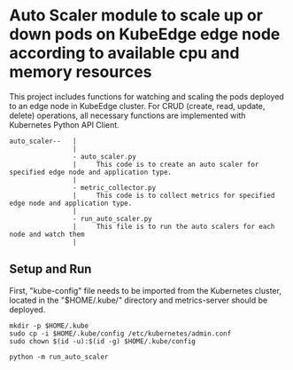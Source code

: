 # Auto Scaler module to scale up or down pods on KubeEdge edge node according to available cpu and memory resources

This project includes functions for watching and scaling the pods deployed to an edge node in KubeEdge cluster. For CRUD (create, read, update, delete) operations, all necessary functions are implemented with Kubernetes Python API Client. 

```
auto_scaler--   | 
                |
                - auto_scaler.py
                |     This code is to create an auto scaler for specified edge node and application type.
                |
                - metric_collector.py
                |     This code is to collect metrics for specified edge node and application type.
                |
                - run_auto_scaler.py
                |     This file is to run the auto scalers for each node and watch them
                |
```

## Setup and Run
First, "kube-config" file needs to be imported from the Kubernetes cluster, located in the "$HOME/.kube/" directory and metrics-server should be deployed.

```
mkdir -p $HOME/.kube
sudo cp -i $HOME/.kube/config /etc/kubernetes/admin.conf
sudo chown $(id -u):$(id -g) $HOME/.kube/config

python -m run_auto_scaler
```
